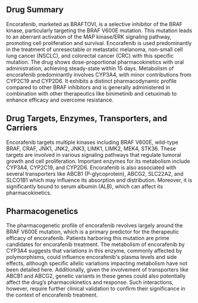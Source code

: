 ## Drug Summary
Encorafenib, marketed as BRAFTOVI, is a selective inhibitor of the BRAF kinase, particularly targeting the BRAF V600E mutation. This mutation leads to an aberrant activation of the MAP kinase/ERK signaling pathway, promoting cell proliferation and survival. Encorafenib is used predominantly in the treatment of unresectable or metastatic melanoma, non-small cell lung cancer (NSCLC), and colorectal cancer (CRC) with this specific mutation. The drug shows dose-proportional pharmacokinetics with oral administration, achieving steady-state within 15 days. Metabolism of encorafenib predominantly involves CYP3A4, with minor contributions from CYP2C19 and CYP2D6. It exhibits a distinct pharmacodynamic profile compared to other BRAF inhibitors and is generally administered in combination with other therapeutics like binimetinib and cetuximab to enhance efficacy and overcome resistance.

## Drug Targets, Enzymes, Transporters, and Carriers
Encorafenib targets multiple kinases including BRAF V600E, wild-type BRAF, CRAF, JNK1, JNK2, JNK3, LIMK1, LIMK2, MEK4, STK36. These targets are involved in various signaling pathways that regulate tumoral growth and cell proliferation. Important enzymes for its metabolism include CYP3A4, CYP2C19, and CYP2D6. Encorafenib is also associated with several transporters like ABCB1 (P-glycoprotein), ABCG2, SLC22A2, and SLCO1B1 which may influence its absorption and distribution. Moreover, it is significantly bound to serum albumin (ALB), which can affect its pharmacokinetics.

## Pharmacogenetics
The pharmacogenetic profile of encorafenib revolves largely around the BRAF V600E mutation, which is a primary predictor for the therapeutic efficacy of encorafenib. Patients harboring this mutation are prime candidates for encorafenib treatment. The metabolism of encorafenib by CYP3A4 suggests that variations in this enzyme, commonly affected by polymorphisms, could influence encorafenib's plasma levels and side effects, although specific allelic variations impacting metabolism have not been detailed here. Additionally, given the involvement of transporters like ABCB1 and ABCG2, genetic variants in these genes could also potentially affect the drug’s pharmacokinetics and response. Such interactions, however, require further clinical validation to confirm their significance in the context of encorafenib treatment.